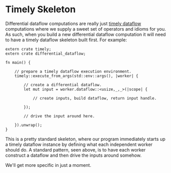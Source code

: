 # Timely Skeleton

Differential dataflow computations are really just [timely dataflow](https://github.com/frankmcsherry/timely-dataflow) computations where we supply a sweet set of operators and idioms for you. As such, when you build a new differential dataflow computation it will need to have a timely dataflow skeleton built first. For example:

```rust,ignore
extern crate timely;
extern crate differential_dataflow;

fn main() {

    // prepare a timely dataflow execution environment.
    timely::execute_from_args(std::env::args(), |worker| {

        // create a differential dataflow.
        let mut input = worker.dataflow::<usize,_,_>(|scope| {

            // create inputs, build dataflow, return input handle.

        });

        // drive the input around here.

    }).unwrap();
}
```

This is a pretty standard skeleton, where our program immediately starts up a timely dataflow instance by defining what each independent worker should do. A standard pattern, seen above, is to have each worker construct a dataflow and then drive the inputs around somehow.

We'll get more specific in just a moment.